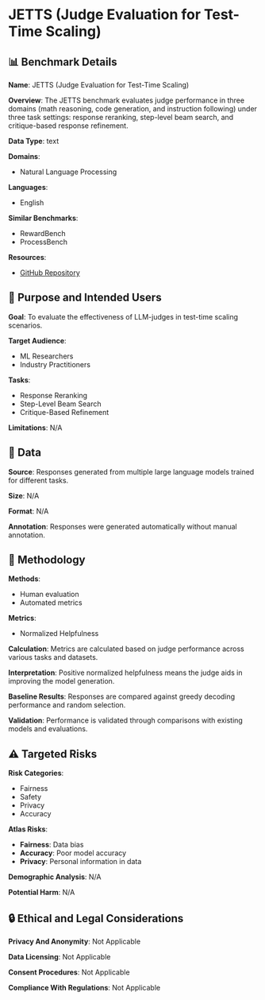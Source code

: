 # JETTS (Judge Evaluation for Test-Time Scaling)

## 📊 Benchmark Details

**Name**: JETTS (Judge Evaluation for Test-Time Scaling)

**Overview**: The JETTS benchmark evaluates judge performance in three domains (math reasoning, code generation, and instruction following) under three task settings: response reranking, step-level beam search, and critique-based response refinement.

**Data Type**: text

**Domains**:
- Natural Language Processing

**Languages**:
- English

**Similar Benchmarks**:
- RewardBench
- ProcessBench

**Resources**:
- [GitHub Repository](https://github.com/SalesforceAIResearch/jetts-benchmark)

## 🎯 Purpose and Intended Users

**Goal**: To evaluate the effectiveness of LLM-judges in test-time scaling scenarios.

**Target Audience**:
- ML Researchers
- Industry Practitioners

**Tasks**:
- Response Reranking
- Step-Level Beam Search
- Critique-Based Refinement

**Limitations**: N/A

## 💾 Data

**Source**: Responses generated from multiple large language models trained for different tasks.

**Size**: N/A

**Format**: N/A

**Annotation**: Responses were generated automatically without manual annotation.

## 🔬 Methodology

**Methods**:
- Human evaluation
- Automated metrics

**Metrics**:
- Normalized Helpfulness

**Calculation**: Metrics are calculated based on judge performance across various tasks and datasets.

**Interpretation**: Positive normalized helpfulness means the judge aids in improving the model generation.

**Baseline Results**: Responses are compared against greedy decoding performance and random selection.

**Validation**: Performance is validated through comparisons with existing models and evaluations.

## ⚠️ Targeted Risks

**Risk Categories**:
- Fairness
- Safety
- Privacy
- Accuracy

**Atlas Risks**:
- **Fairness**: Data bias
- **Accuracy**: Poor model accuracy
- **Privacy**: Personal information in data

**Demographic Analysis**: N/A

**Potential Harm**: N/A

## 🔒 Ethical and Legal Considerations

**Privacy And Anonymity**: Not Applicable

**Data Licensing**: Not Applicable

**Consent Procedures**: Not Applicable

**Compliance With Regulations**: Not Applicable
